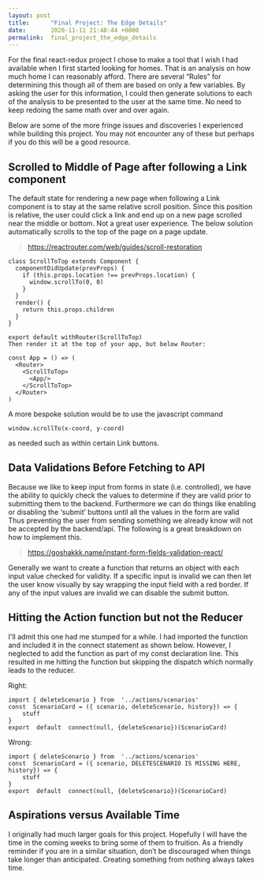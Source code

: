 ```yaml
---
layout: post
title:      "Final Project: The Edge Details"
date:       2020-11-11 21:48:44 +0000
permalink:  final_project_the_edge_details
---
```



For the final react-redux project I chose to make a tool that I wish I had available when I first started looking for homes. That is an analysis on how much home I can reasonably afford. There are several “Rules” for determining this though all of them are based on only a few variables. By asking the user for this information, I could then generate solutions to each of the analysis to be presented to the user at the same time. No need to keep redoing the same math over and over again. 

Below are some of the more fringe issues and discoveries I experienced while building this project. You may not encounter any of these but perhaps if you do this will be a good resource.

## Scrolled to Middle of Page after following a Link component

The default state for rendering a new page when following a Link component is to stay at the same relative scroll position. Since this position is relative, the user could click a link and end up on a new page scrolled near the middle or bottom. Not a great user experience. The below solution automatically scrolls to the top of the page on a page update. 
>https://reactrouter.com/web/guides/scroll-restoration

	class ScrollToTop extends Component {
	  componentDidUpdate(prevProps) {
	    if (this.props.location !== prevProps.location) {
	      window.scrollTo(0, 0)
	    }
	  }
	  render() {
	    return this.props.children
	  }
	}

	export default withRouter(ScrollToTop)
	Then render it at the top of your app, but below Router:

	const App = () => (
	  <Router>
	    <ScrollToTop>
	      <App/>
	    </ScrollToTop>
	  </Router>
	)

A more bespoke solution would be to use the javascript command

	window.scrollTo(x-coord, y-coord)
	
as needed such as within certain Link buttons.

## Data Validations Before Fetching to API

Because we like to keep input from forms in state (i.e. controlled), we have the ability to quickly check the values to determine if they are valid prior to submitting them to the backend. Furthermore we can do things like enabling or disabling the ‘submit’ buttons until all the values in the form are valid Thus preventing the user from sending something we already know will not be accepted by the backend/api. The following is a great breakdown on how to implement this.
>https://goshakkk.name/instant-form-fields-validation-react/ 

Generally we want to create a function that returns an object with each input value checked for validity. If a specific input is invalid we can then let the user know visually by say wrapping the input field with a red border. If any of the input values are invalid we can disable the submit button. 

## Hitting the Action function but not the Reducer

I'll admit this one had me stumped for a while. I had imported the function and included it in the connect statement as shown below. However, I neglected to add the function as part of my const declaration line. This resulted in me hitting the function but skipping the dispatch which normally leads to the reducer. 

Right:

	import { deleteScenario } from  '../actions/scenarios'
	const  ScenarioCard = ({ scenario, deleteScenario, history}) => {
		stuff
	}
	export  default  connect(null, {deleteScenario})(ScenarioCard)

Wrong:

	import { deleteScenario } from  '../actions/scenarios'
	const  ScenarioCard = ({ scenario, DELETESCENARIO IS MISSING HERE, history}) => {
		stuff
	}
	export  default  connect(null, {deleteScenario})(ScenarioCard)


## Aspirations versus Available Time

I originally had much larger goals for this project. Hopefully I will have the time in the coming weeks to bring some of them to fruition. As a friendly reminder if you are in a similar situation, don’t be discouraged when things take longer than anticipated. Creating something from nothing always takes time.
